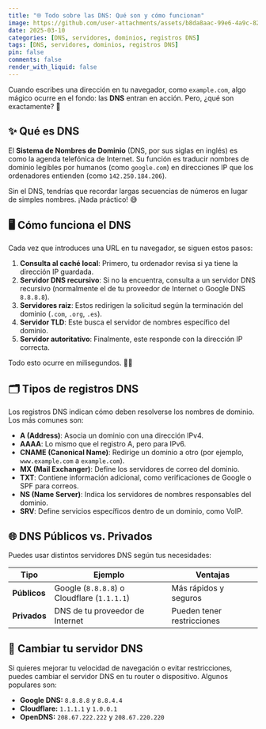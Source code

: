 ```yaml
---
title: "🌐 Todo sobre las DNS: Qué son y cómo funcionan"
image: https://github.com/user-attachments/assets/b8da8aac-99e6-4a9c-820b-6b93332e9134
date: 2025-03-10
categories: [DNS, servidores, dominios, registros DNS]
tags: [DNS, servidores, dominios, registros DNS]
pin: false
comments: false
render_with_liquid: false
---
```


Cuando escribes una dirección en tu navegador, como `example.com`, algo mágico ocurre en el fondo: las **DNS** entran en acción. Pero, ¿qué son exactamente? 🤔

## ✨ Qué es DNS

El **Sistema de Nombres de Dominio** (DNS, por sus siglas en inglés) es como la agenda telefónica de Internet. Su función es traducir nombres de dominio legibles por humanos (como `google.com`) en direcciones IP que los ordenadores entienden (como `142.250.184.206`).

Sin el DNS, tendrías que recordar largas secuencias de números en lugar de simples nombres. ¡Nada práctico! 😅

## 🖥️ Cómo funciona el DNS

Cada vez que introduces una URL en tu navegador, se siguen estos pasos:

1. **Consulta al caché local**: Primero, tu ordenador revisa si ya tiene la dirección IP guardada.
2. **Servidor DNS recursivo**: Si no la encuentra, consulta a un servidor DNS recursivo (normalmente el de tu proveedor de Internet o Google DNS `8.8.8.8`).
3. **Servidores raiz**: Estos redirigen la solicitud según la terminación del dominio (`.com`, `.org`, `.es`).
4. **Servidor TLD**: Este busca el servidor de nombres específico del dominio.
5. **Servidor autoritativo**: Finalmente, este responde con la dirección IP correcta.

Todo esto ocurre en milisegundos. 🏃‍♂️

## 🗂 Tipos de registros DNS

Los registros DNS indican cómo deben resolverse los nombres de dominio. Los más comunes son:

- **A (Address)**: Asocia un dominio con una dirección IPv4.
- **AAAA**: Lo mismo que el registro A, pero para IPv6.
- **CNAME (Canonical Name)**: Redirige un dominio a otro (por ejemplo, `www.example.com` a `example.com`).
- **MX (Mail Exchanger)**: Define los servidores de correo del dominio.
- **TXT**: Contiene información adicional, como verificaciones de Google o SPF para correos.
- **NS (Name Server)**: Indica los servidores de nombres responsables del dominio.
- **SRV**: Define servicios específicos dentro de un dominio, como VoIP.

## 🌐 DNS Públicos vs. Privados

Puedes usar distintos servidores DNS según tus necesidades:

| Tipo | Ejemplo | Ventajas |
|------|---------|----------|
| **Públicos** | Google (`8.8.8.8`) o Cloudflare (`1.1.1.1`) | Más rápidos y seguros |
| **Privados** | DNS de tu proveedor de Internet | Pueden tener restricciones |

## 📡 Cambiar tu servidor DNS

Si quieres mejorar tu velocidad de navegación o evitar restricciones, puedes cambiar el servidor DNS en tu router o dispositivo. Algunos populares son:

- **Google DNS:** `8.8.8.8` y `8.8.4.4`
- **Cloudflare:** `1.1.1.1` y `1.0.0.1`
- **OpenDNS:** `208.67.222.222` y `208.67.220.220`
